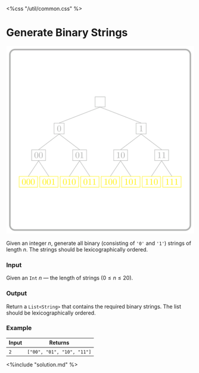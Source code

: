 <%css "/util/common.css" %>

# Generate Binary Strings

<div class="logo">
    <img src="../../images/binary_strings_logo.png">
</div>

Given an integer $n$, generate all binary (consisting of `'0'` and `'1'`)
strings of length $n$.
The strings should be lexicographically ordered.

### Input

Given an `Int` $n$ — the length of strings ($0 \le n \le 20$).

### Output

Return a `List<String>` that contains the required binary strings.
The list should be lexicographically ordered.

### Example


<div class="samples">

| Input | Returns                    |
|-------|----------------------------|
| `2`   | `["00", "01", "10", "11"]` |

</div>

<div class="hint">
<%include "solution.md" %>
</div>
